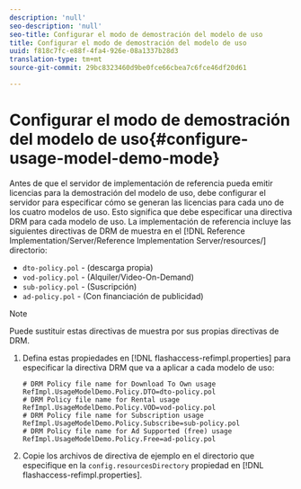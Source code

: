 ```yaml
---
description: 'null'
seo-description: 'null'
seo-title: Configurar el modo de demostración del modelo de uso
title: Configurar el modo de demostración del modelo de uso
uuid: f818c7fc-e88f-4fa4-926e-08a1337b28d3
translation-type: tm+mt
source-git-commit: 29bc8323460d9be0fce66cbea7c6fce46df20d61

---
```



# Configurar el modo de demostración del modelo de uso{#configure-usage-model-demo-mode}

Antes de que el servidor de implementación de referencia pueda emitir licencias para la demostración del modelo de uso, debe configurar el servidor para especificar cómo se generan las licencias para cada uno de los cuatro modelos de uso. Esto significa que debe especificar una directiva DRM para cada modelo de uso. La implementación de referencia incluye las siguientes directivas de DRM de muestra en el [!DNL Reference Implementation/Server/Reference Implementation Server/resources/] directorio:

* `dto-policy.pol` - (descarga propia)
* `vod-policy.pol` - (Alquiler/Video-On-Demand)
* `sub-policy.pol` - (Suscripción)
* `ad-policy.pol` - (Con financiación de publicidad)

>[!NOTE]
>
>Puede sustituir estas directivas de muestra por sus propias directivas de DRM.

1. Defina estas propiedades en [!DNL flashaccess-refimpl.properties] para especificar la directiva DRM que va a aplicar a cada modelo de uso:

   ```
   # DRM Policy file name for Download To Own usage 
   RefImpl.UsageModelDemo.Policy.DTO=dto-policy.pol 
   # DRM Policy file name for Rental usage 
   RefImpl.UsageModelDemo.Policy.VOD=vod-policy.pol 
   # DRM Policy file name for Subscription usage 
   RefImpl.UsageModelDemo.Policy.Subscribe=sub-policy.pol 
   # DRM Policy file name for Ad Supported (free) usage 
   RefImpl.UsageModelDemo.Policy.Free=ad-policy.pol
   ```

1. Copie los archivos de directiva de ejemplo en el directorio que especifique en la `config.resourcesDirectory` propiedad en [!DNL flashaccess-refimpl.properties].
